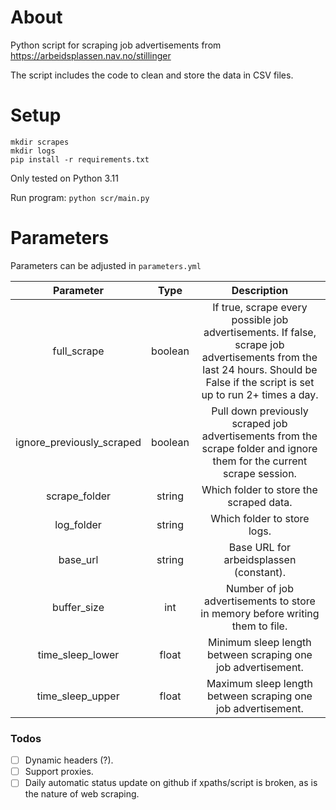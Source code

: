 # About
Python script for scraping job advertisements from https://arbeidsplassen.nav.no/stillinger

The script includes the code to clean and store the data in CSV files.

# Setup
`mkdir scrapes`\
`mkdir logs`\
`pip install -r requirements.txt`

Only tested on Python 3.11

Run program: `python scr/main.py`

# Parameters
Parameters can be adjusted in `parameters.yml`

| Parameter | Type | Description |
| :---:   | :---: | :---: |
| full_scrape | boolean | If true, scrape every possible job advertisements. If false, scrape job advertisements from the last 24 hours. Should be False if the script is set up to run 2+ times a day. |
| ignore_previously_scraped | boolean | Pull down previously scraped job advertisements from the scrape folder and ignore them for the current scrape session. |
| scrape_folder | string | Which folder to store the scraped data. |
| log_folder | string | Which folder to store logs. |
| base_url | string | Base URL for arbeidsplassen (constant). |
| buffer_size | int | Number of job advertisements to store in memory before writing them to file. |
| time_sleep_lower | float | Minimum sleep length between scraping one job advertisement. |
| time_sleep_upper | float | Maximum sleep length between scraping one job advertisement. |


### Todos
- [ ] Dynamic headers (?).
- [ ] Support proxies.
- [ ] Daily automatic status update on github if xpaths/script is broken, as is the nature of web scraping.